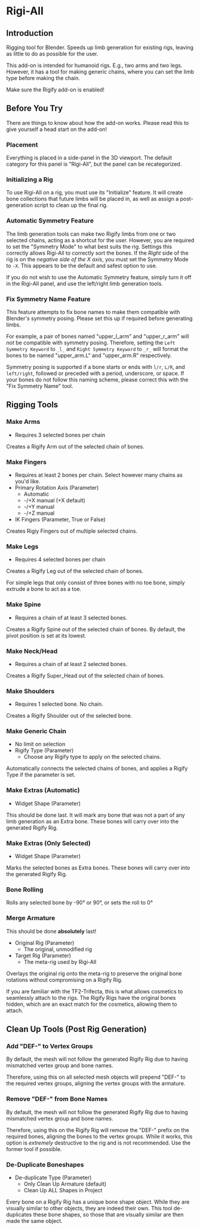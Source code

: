 # Rigi-All
## Introduction
Rigging tool for Blender. Speeds up limb generation for existing rigs, leaving as little to do as possible for the user.  

This add-on is intended for humanoid rigs. E.g., two arms and two legs. However, it has a tool for making generic chains, where you can set the limb type before making the chain.

Make sure the Rigify add-on is enabled!
## Before You Try
There are things to know about how the add-on works. Please read this to give yourself a head start on the add-on!

### Placement
Everything is placed in a side-panel in the 3D viewport. The default category for this panel is "Rigi-All", but the panel can be recategorized.

### Initializing a Rig
To use Rigi-All on a rig, you must use its "Initialize" feature. It will create bone collections that future limbs will be placed in, as well as assign a post-generation script to clean up the final rig.

### Automatic Symmetry Feature
The limb generation tools can make two Rigify limbs from one or two selected chains, acting as a shortcut for the user. However, you are required to set the "Symmetry Mode" to what best suits the rig. Settings this correctly allows Rigi-All to correctly sort the bones. If the *Right* side of the rig is on the *negative side of the X axis*, you must set the Symmetry Mode to `-X`. This appears to be the default and safest option to use.

If you do not wish to use the Automatic Symmetry feature, simply turn it off in the Rigi-All panel, and use the left/right limb generation tools.

### Fix Symmetry Name Feature
This feature attempts to fix bone names to make them compatible with Blender's symmetry posing. Please set this up if required before generating limbs.

For example, a pair of bones named "upper_l_arm" and "upper_r_arm" will *not* be compatible with symmetry posing. Therefore, setting the `Left Symmetry Keyword` to `_l_` and `Right Symmetry Keyword` to `_r_` will format the bones to be named "upper\_arm.L" and "upper\_arm.R" respectively.

Symmetry posing is supported if a bone starts or ends with `l/r`, `L/R`, and `left/right`, followed or preceded with a period, underscore, or space. If your bones do not follow this naming scheme, please correct this with the "Fix Symmetry Name" tool.

## Rigging Tools
### Make Arms
- Requires 3 selected bones per chain

Creates a Rigify Arm out of the selected chain of bones.

### Make Fingers
- Requires at least 2 bones per chain. Select however many chains as you'd like.
- Primary Rotation Axis (Parameter)
  - Automatic
  - -/+X manual (+X default)
  - -/+Y manual
  - -/+Z manual
- IK Fingers (Parameter, True or False)

Creates Rigiy Fingers out of multiple selected chains.

### Make Legs
- Requires 4 selected bones per chain

Creates a Rigify Leg out of the selected chain of bones.

For simple legs that only consist of three bones with no toe bone, simply extrude a bone to act as a toe. 

### Make Spine
- Requires a chain of at least 3 selected bones.

Creates a Rigify Spine out of the selected chain of bones. By default, the pivot position is set at its lowest.

### Make Neck/Head
- Requires a chain of at least 2 selected bones.

Creates a Rigify Super_Head out of the selected chain of bones.

### Make Shoulders
- Requires 1 selected bone. No chain.

Creates a Rigify Shoulder out of the selected bone.

### Make Generic Chain
- No limit on selection
- Rigify Type (Parameter)
  - Choose any Rigify type to apply on the selected chains.

Automatically connects the selected chains of bones, and applies a Rigify Type if the parameter is set.

### Make Extras (Automatic)
- Widget Shape (Parameter)

This should be done last. It will mark any bone that was not a part of any limb generation as an Extra bone. These bones will carry over into the generated Rigify Rig.

### Make Extras (Only Selected)
- Widget Shape (Parameter)

Marks the selected bones as Extra bones. These bones will carry over into the generated Rigify Rig.

### Bone Rolling
Rolls any selected bone by -90° or 90°, or sets the roll to 0°

### Merge Armature
This should be done **absolutely** last!
- Original Rig (Parameter)
  - The original, unmodified rig
- Target Rig (Parameter)
  - The meta-rig used by Rigi-All

Overlays the original rig onto the meta-rig to preserve the original bone rotations without compromising on a Rigify Rig.

If you are familiar with the TF2-Trifecta, this is what allows cosmetics to seamlessly attach to the rigs. The Rigify Rigs have the original bones hidden, which are an exact match for the cosmetics, allowing them to attach.

## Clean Up Tools (Post Rig Generation)
### Add "DEF-" to Vertex Groups
By default, the mesh will not follow the generated Rigify Rig due to having mismatched vertex group and bone names. 

Therefore, using this on all selected mesh objects will prepend "DEF-" to the required vertex groups, aligning the vertex groups with the armature.

### Remove "DEF-" from Bone Names
By default, the mesh will not follow the generated Rigify Rig due to having mismatched vertex group and bone names.

Therefore, using this on the Rigify Rig will remove the "DEF-" prefix on the required bones, aligning the bones to the vertex groups. While it works, this option is *extremely* destructive to the rig and is not recommended. Use the former tool if possible.

### De-Duplicate Boneshapes
- De-duplicate Type (Parameter)
  - Only Clean Up Armature (default)
  - Clean Up ALL Shapes in Project

Every bone on a Rigify Rig has a unique bone shape object. While they are visually similar to other objects, they are indeed their own. This tool de-duplicates these bone shapes, so those that are visually similar are then made the same object.